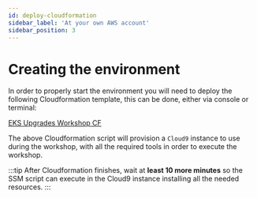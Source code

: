 ```yaml
---
id: deploy-cloudformation
sidebar_label: 'At your own AWS account'
sidebar_position: 3
---
```


# Creating the environment

In order to properly start the environment you will need to deploy the following Cloudformation template, this can be done, either via console or terminal:

[EKS Upgrades Workshop CF](../../static/scripts/cloudformation.yaml)

The above Cloudformation script will provision a `Cloud9` instance to use during the workshop, with all the required tools in order to execute the workshop.

:::tip 
After Cloudformation finishes, wait at **least 10 more minutes** so the SSM script can execute in the Cloud9 instance installing all the needed resources.
:::
